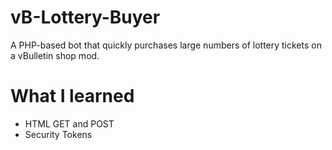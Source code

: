 # vB-Lottery-Buyer
A PHP-based bot that quickly purchases large numbers of lottery tickets on a vBulletin shop mod.

# What I learned
- HTML GET and POST
- Security Tokens

